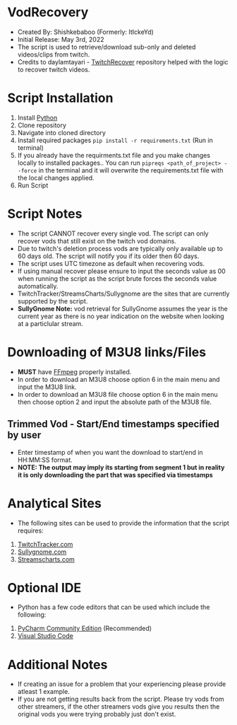 # VodRecovery
* Created By: Shishkebaboo (Formerly: ItIckeYd)
* Initial Release: May 3rd, 2022
* The script is used to retrieve/download sub-only and deleted videos/clips from twitch.
* Credits to daylamtayari - [TwitchRecover](https://github.com/TwitchRecover/TwitchRecover) repository helped with the logic to recover twitch videos.

# Script Installation
1. Install [Python](https://www.python.org/downloads/)
2. Clone repository
3. Navigate into cloned directory
4. Install required packages ``` pip install -r requirements.txt ``` (Run in terminal)
5. If you already have the requirments.txt file and you make changes locally to installed packages.. You can run ```pipreqs <path_of_project> --force``` in the terminal and it will overwrite the requirements.txt file with the local changes applied.
6. Run Script

# Script Notes
* The script CANNOT recover every single vod. The script can only recover vods that still exist on the twitch vod domains.
* Due to twitch's deletion process vods are typically only available up to 60 days old. The script will notify you if its older then 60 days.
* The script uses UTC timezone as default when recovering vods.
* If using manual recover please ensure to input the seconds value as 00 when running the script as the script brute forces the seconds value automatically.
* TwitchTracker/StreamsCharts/Sullygnome are the sites that are currently supported by the script.
* **SullyGnome Note:**  vod retrieval for SullyGnome assumes the year is the current year as there is no year indication on the website when looking at a particlular stream.

# Downloading of M3U8 links/Files
* **MUST** have [FFmpeg](https://github.com/FFmpeg/FFmpeg) properly installed.
* In order to download an M3U8 choose option 6 in the main menu and input the M3U8 link.
* In order to download an M3U8 file choose option 6 in the main menu then choose option 2 and input the absolute path of the M3U8 file.
## Trimmed Vod - Start/End timestamps specified by user
* Enter timestamp of when you want the download to start/end in HH:MM:SS format.
* **NOTE: The output may imply its starting from segment 1 but in reality it is only downloading the part that was specified via timestamps**

# Analytical Sites
* The following sites can be used to provide the information that the script requires:
1. [TwitchTracker.com](https://twitchtracker.com/)
2. [Sullygnome.com](https://sullygnome.com/)
3. [Streamscharts.com](https://streamscharts.com/)

# Optional IDE
* Python has a few code editors that can be used which include the following:
1. [PyCharm Community Edition](https://www.jetbrains.com/pycharm/) (Recommended)
2. [Visual Studio Code](https://code.visualstudio.com/download)

# Additional Notes
* If creating an issue for a problem that your experiencing please provide atleast 1 example.
* If you are not getting results back from the script. Please try vods from other streamers, if the other streamers vods give you results then the original vods you were trying probably just don't exist. 
